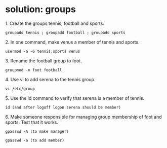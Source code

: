 # solution: groups

1\. Create the groups tennis, football and sports.

    groupadd tennis ; groupadd football ; groupadd sports

2\. In one command, make venus a member of tennis and sports.

    usermod -a -G tennis,sports venus

3\. Rename the football group to foot.

    groupmod -n foot football

4\. Use vi to add serena to the tennis group.

    vi /etc/group

5\. Use the id command to verify that serena is a member of tennis.

    id (and after logoff logon serena should be member)

6\. Make someone responsible for managing group membership of foot and
sports. Test that it works.

    gpasswd -A (to make manager)

    gpasswd -a (to add member)

